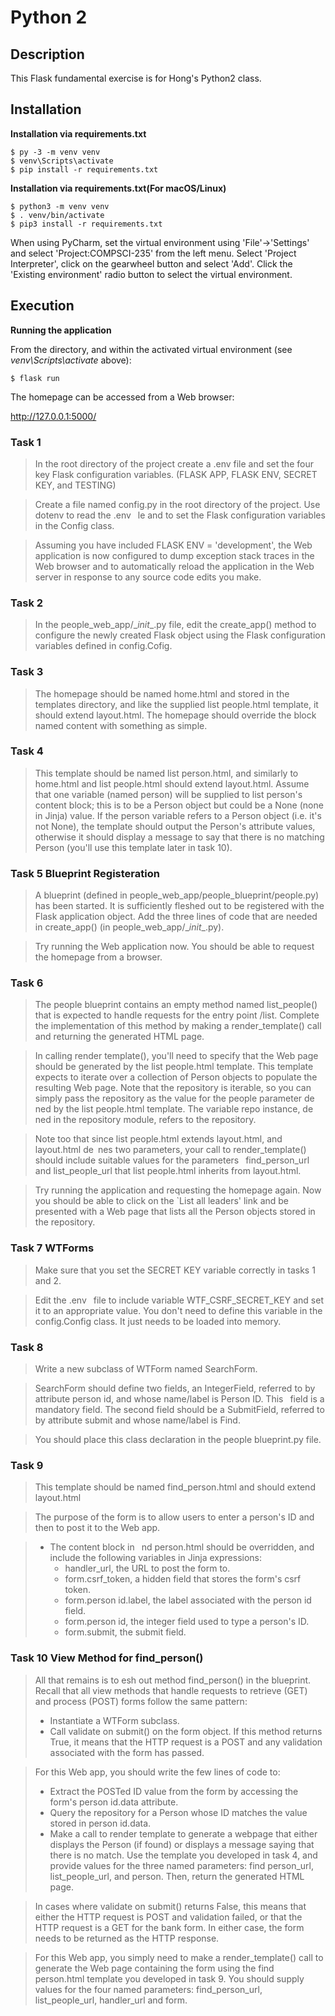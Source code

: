 # Python 2

## Description

This Flask fundamental exercise is for Hong's Python2 class.


## Installation

**Installation via requirements.txt**

```shell
$ py -3 -m venv venv
$ venv\Scripts\activate
$ pip install -r requirements.txt

```

**Installation via requirements.txt(For macOS/Linux)**
```shell
$ python3 -m venv venv
$ . venv/bin/activate
$ pip3 install -r requirements.txt
```

When using PyCharm, set the virtual environment using 'File'->'Settings' and select 'Project:COMPSCI-235' from the left menu. Select 'Project Interpreter', click on the gearwheel button and select 'Add'. Click the 'Existing environment' radio button to select the virtual environment. 

## Execution

**Running the application**

From the directory, and within the activated virtual environment (see *venv\Scripts\activate* above):

````shell
$ flask run
```` 

The homepage can be accessed from a Web browser:

http://127.0.0.1:5000/


### Task 1

> In the root directory of the project create a .env file and set
the four key Flask configuration variables. (FLASK APP,
FLASK ENV, SECRET KEY, and TESTING) 

> Create a file named config.py in the root directory of the
project. Use dotenv to read the .env  le and to set the Flask
configuration variables in the Config class.

> Assuming you have included FLASK ENV = 'development',
the Web application is now configured to dump exception
stack traces in the Web browser and to automatically reload
the application in the Web server in response to any source
code edits you make.
 

### Task 2
> In the people_web_app/\__init__.py file, edit the create_app()
method to configure the newly created Flask object using the
Flask configuration variables defined in config.Cofig.


### Task 3
> The homepage should be named home.html and stored in the
templates directory, and like the supplied list people.html
template, it should extend layout.html. The homepage should
override the block named content with something as simple.

### Task 4
>This template should be named list person.html, and similarly
to home.html and list people.html should extend layout.html.
Assume that one variable (named person) will be supplied to
list person's content block; this is to be a Person object but
could be a None (none in Jinja) value. If the person variable
refers to a Person object (i.e. it's not None), the template
should output the Person's attribute values, otherwise it
should display a message to say that there is no matching
Person (you'll use this template later in task 10).

### Task 5 Blueprint Registeration
> A blueprint (defined in
people_web_app/people_blueprint/people.py) has been started.
It is sufficiently 
fleshed out to be registered with the Flask
application object. Add the three lines of code that are
needed in create_app() (in people_web_app/\__init__.py).

>Try running the Web application now. You should be able to
request the homepage from a browser.

### Task 6
>The people blueprint contains an empty method named
list_people() that is expected to handle requests for the entry
point /list. Complete the implementation of this method by
making a render_template() call and returning the generated
HTML page.

>In calling render template(), you'll need to specify that the
Web page should be generated by the list people.html
template. This template expects to iterate over a collection of
Person objects to populate the resulting Web page. Note that
the repository is iterable, so you can simply pass the
repository as the value for the people parameter de ned by
the list people.html template. The variable repo instance,
de ned in the repository module, refers to the repository.

>Note too that since list people.html extends layout.html, and
layout.html de nes two parameters, your call to
render_template() should include suitable values for the
parameters  find_person_url and list_people_url that
list people.html inherits from layout.html.

>Try running the application and requesting the homepage
again. Now you should be able to click on the `List all leaders'
link and be presented with a Web page that lists all the
Person objects stored in the repository.
### Task 7 WTForms
>Make sure that you set the SECRET KEY variable correctly in
tasks 1 and 2.

>Edit the .env  file to include variable
WTF_CSRF_SECRET_KEY and set it to an appropriate value.
You don't need to define this
variable in the config.Config class. It just needs to be loaded
into memory.
### Task 8
> Write a new subclass of WTForm named SearchForm.

> SearchForm should define two fields, an IntegerField, referred
to by attribute person id, and whose name/label is Person ID. This  field is a mandatory field. The second field should be
a SubmitField, referred to by attribute submit and whose
name/label is Find.

>You should place this class declaration in the
people blueprint.py file.
### Task 9
>This template should be named find_person.html and should
extend layout.html

>The purpose of the form is to allow users to enter a person's
ID and then to post it to the Web app.

>  - The content block in  nd person.html should be overridden,
and include the following variables in Jinja expressions:  
>       - handler_url, the URL to post the form to.
>       - form.csrf_token, a hidden field that stores the form's csrf token.
>       - form.person id.label, the label associated with the person id
field.
>       - form.person id, the integer field used to type a person's ID.
>       - form.submit, the submit field.
### Task 10 View Method for find_person()
> All that remains is to 
esh out method find_person() in the
blueprint. Recall that all view methods that
handle requests to retrieve (GET) and process (POST) forms
follow the same pattern:
> - Instantiate a WTForm subclass.
> - Call validate on submit() on the form object. If this method
returns True, it means that the HTTP request is a POST and
any validation associated with the form has passed.

> For this Web app, you should write the few lines of code to:
> - Extract the POSTed ID value from the form by accessing the
form's person id.data attribute.
> - Query the repository for a Person whose ID matches the value
stored in person id.data.
> - Make a call to render template to generate a webpage that
either displays the Person (if found) or displays a message
saying that there is no match. Use the template you developed
in task 4, and provide values for the three named parameters:
find person_url, list_people_url, and person. Then, return the
generated HTML page.

> In cases where validate on submit() returns False, this means
that either the HTTP request is POST and validation failed,
or that the HTTP request is a GET for the bank form. In
either case, the form needs to be returned as the HTTP
response.

> For this Web app, you simply need to make a
render_template() call to generate the Web page containing
the form using the find person.html template you developed in
task 9. You should supply values for the four named
parameters: find_person_url, list_people_url, handler_url and
form.
